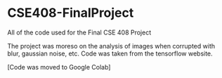 # CSE408-FinalProject
All of the code used for the Final CSE 408 Project

The project was moreso on the analysis of images when corrupted with blur, gaussian noise, etc.
Code was taken from the tensorflow website.

[Code was moved to Google Colab]

